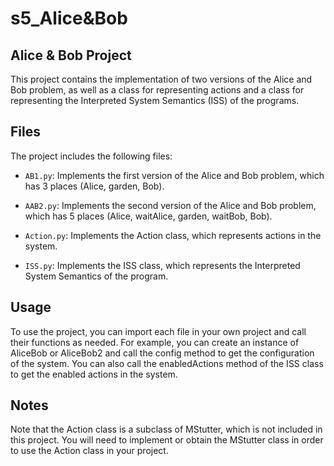 # s5_Alice&Bob



## Alice & Bob Project
This project contains the implementation of two versions of the Alice and Bob problem, as well as a class for representing actions and a class for representing the Interpreted System Semantics (ISS) of the programs.

## Files
The project includes the following files: 
- `AB1.py`: Implements the first version of the Alice and Bob problem, which has 3 places (Alice, garden, Bob).

- `AAB2.py`: Implements the second version of the Alice and Bob problem, which has 5 places (Alice, waitAlice, garden, waitBob, Bob).

- `Action.py`: Implements the Action class, which represents actions in the system.

- `ISS.py`: Implements the ISS class, which represents the Interpreted System Semantics of the program.

## Usage
To use the project, you can import each file in your own project and call their functions as needed. For example, you can create an instance of AliceBob or AliceBob2 and call the config method to get the configuration of the system. You can also call the enabledActions method of the ISS class to get the enabled actions in the system.

## Notes
Note that the Action class is a subclass of MStutter, which is not included in this project. You will need to implement or obtain the MStutter class in order to use the Action class in your project.




